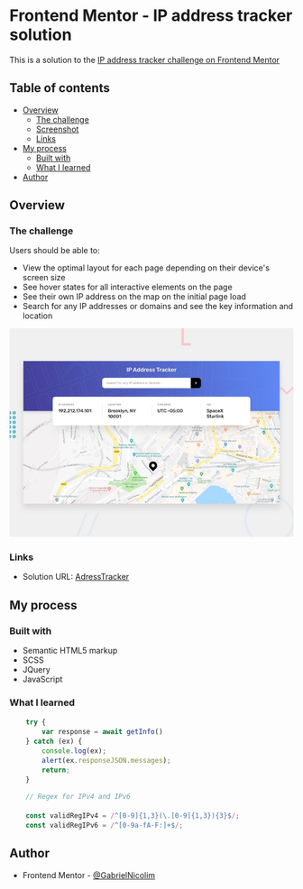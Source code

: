 # Frontend Mentor - IP address tracker solution

This is a solution to the [IP address tracker challenge on Frontend Mentor](https://www.frontendmentor.io/challenges/ip-address-tracker-I8-0yYAH0)
## Table of contents

- [Overview](#overview)
  - [The challenge](#the-challenge)
  - [Screenshot](#screenshot)
  - [Links](#links)
- [My process](#my-process)
  - [Built with](#built-with)
  - [What I learned](#what-i-learned)
- [Author](#author)

## Overview

### The challenge

Users should be able to:

- View the optimal layout for each page depending on their device's screen size
- See hover states for all interactive elements on the page
- See their own IP address on the map on the initial page load
- Search for any IP addresses or domains and see the key information and location

![View](public/design/desktop-preview.jpg)

### Links

- Solution URL: [AdressTracker](https://gabrielnicolim.github.io/AdressTracker/)

## My process
### Built with

- Semantic HTML5 markup
- SCSS
- JQuery 
- JavaScript

### What I learned

```js
    try {
        var response = await getInfo()
    } catch (ex) { 
        console.log(ex);
        alert(ex.responseJSON.messages);
        return;
    }
```

```js
    // Regex for IPv4 and IPv6

    const validRegIPv4 = /^[0-9]{1,3}(\.[0-9]{1,3}){3}$/;
    const validRegIPv6 = /^[0-9a-fA-F:]+$/;
```

## Author

- Frontend Mentor - [@GabrielNicolim](https://www.frontendmentor.io/profile/GabrielNicolim)
